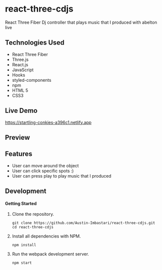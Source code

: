# react-three-cdjs
React Three Fiber Dj controller that plays music that I produced with abelton live

## Technologies Used
- React Three Fiber
- Three.js
- React.js
- JavaScript
- Hooks
- styled-components
- npm
- HTML 5
- CSS3

## Live Demo
https://startling-conkies-a396c1.netlify.app

## Preview


## Features
- User can move around the object
- User can click specific spots :)
- User can press play to play music that I produced

## Development

#### Getting Started

1. Clone the repository.

    ```shell
    git clone https://github.com/Austin-Imbastari/react-three-cdjs.git
    cd react-three-cdjs
    ```


1. Install all dependencies with NPM.

    ```shell
    npm install
    ```
    
1. Run the webpack development server.

    ```shell
    npm start
    ```
